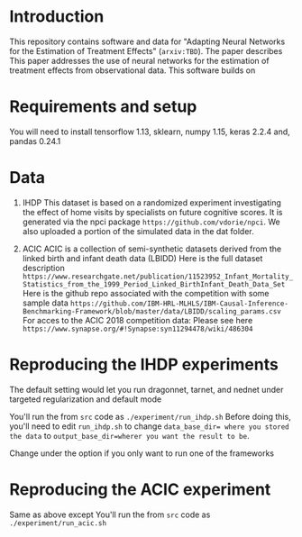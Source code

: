 # Introduction

This repository contains software and data for "Adapting Neural Networks for the Estimation of Treatment Effects" (`arxiv:TBD`).
The paper describes This paper addresses the use of neural networks for the estimation of treatment effects from observational data.
This software builds on


# Requirements and setup
You will need to install tensorflow 1.13, sklearn, numpy 1.15, keras 2.2.4 and, pandas 0.24.1

# Data

1. IHDP
This dataset is based on a randomized experiment investigating the effect of home visits by specialists on future cognitive scores.
It is generated via the npci package `https://github.com/vdorie/npci`.
We also uploaded a portion of the simulated data in the dat folder.


2. ACIC
ACIC is a collection of semi-synthetic datasets derived from the linked birth and infant death data (LBIDD)
Here is the full dataset description `https://www.researchgate.net/publication/11523952_Infant_Mortality_Statistics_from_the_1999_Period_Linked_BirthInfant_Death_Data_Set`
Here is the github repo associated with the competition with some sample data `https://github.com/IBM-HRL-MLHLS/IBM-Causal-Inference-Benchmarking-Framework/blob/master/data/LBIDD/scaling_params.csv`
For acces to the ACIC 2018 competition data: Please see here `https://www.synapse.org/#!Synapse:syn11294478/wiki/486304`

# Reproducing the IHDP experiments
The default setting would let you run dragonnet, tarnet, and nednet under targeted regularization and default mode

You'll run the from `src` code as 
`./experiment/run_ihdp.sh`
Before doing this, you'll need to edit `run_ihdp.sh` to change 
`data_base_dir= where you stored the data`
to
`output_base_dir=wherer you want the result to be`.

Change under the option if you only want to run one of the frameworks

# Reproducing the ACIC experiment
Same as above except You'll run the from `src` code as `./experiment/run_acic.sh`
